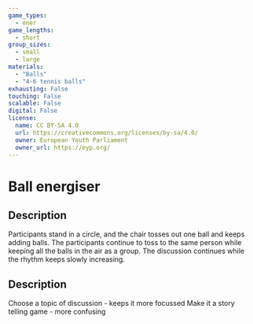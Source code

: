 ```yaml
---
game_types:
  - ener
game_lengths:
  - short
group_sizes:
  - small
  - large
materials:
  - "Balls"
  - "4-6 tennis balls"
exhausting: False
touching: False
scalable: False
digital: False
license:
  name: CC BY-SA 4.0
  url: https://creativecommons.org/licenses/by-sa/4.0/
  owner: European Youth Parliament
  owner_url: https://eyp.org/
---
```

# Ball energiser

## Description
Participants stand in a circle, and the chair tosses out one ball and keeps adding balls. The participants continue to toss to the same person while keeping all the balls in the air as a group.
The discussion continues while the rhythm keeps slowly increasing.

## Description
Choose a topic of discussion - keeps it more focussed
Make it a story telling game - more confusing
